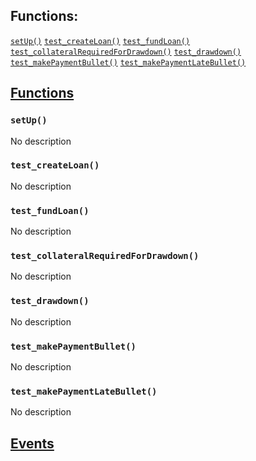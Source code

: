 

## Functions:
[`setUp()`](#LoanTest-setUp--)
[`test_createLoan()`](#LoanTest-test_createLoan--)
[`test_fundLoan()`](#LoanTest-test_fundLoan--)
[`test_collateralRequiredForDrawdown()`](#LoanTest-test_collateralRequiredForDrawdown--)
[`test_drawdown()`](#LoanTest-test_drawdown--)
[`test_makePaymentBullet()`](#LoanTest-test_makePaymentBullet--)
[`test_makePaymentLateBullet()`](#LoanTest-test_makePaymentLateBullet--)


## <u>Functions</u>

### `setUp()`
No description

### `test_createLoan()`
No description

### `test_fundLoan()`
No description

### `test_collateralRequiredForDrawdown()`
No description

### `test_drawdown()`
No description

### `test_makePaymentBullet()`
No description

### `test_makePaymentLateBullet()`
No description

## <u>Events</u>
